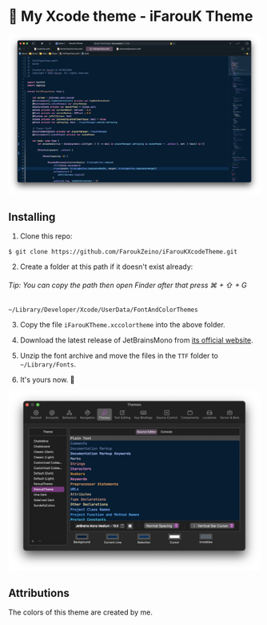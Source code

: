 # 🎨 My Xcode theme - iFarouK Theme

![](Preview.png)

## Installing 

1. Clone this repo:
```
$ git clone https://github.com/FaroukZeino/iFarouKXcodeTheme.git
```

2. Create a folder at this path if it doesn't exist already:
###### Tip: You can copy the path then open Finder after that press ⌘ + ⇧ + G
```
~/Library/Developer/Xcode/UserData/FontAndColorThemes
```

3. Copy the file `iFarouKTheme.xccolortheme` into the above folder.

4. Download the latest release of JetBrainsMono from [its official website](https://www.jetbrains.com/lp/mono/).

5. Unzip the font archive and move the files in the `TTF` folder to `~/Library/Fonts`.

6. It's yours now. 🥳

![](Themes.png)

## Attributions

The colors of this theme are created by me.

